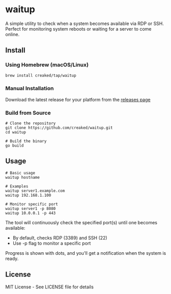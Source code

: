 # waitup

A simple utility to check when a system becomes available via RDP or SSH. Perfect for monitoring system reboots or waiting for a server to come online.

## Install

### Using Homebrew (macOS/Linux)
```bash
brew install creaked/tap/waitup
```

### Manual Installation

Download the latest release for your platform from the [releases page](https://github.com/creaked/waitup/releases/latest)

### Build from Source
```console
# Clone the repository
git clone https://github.com/creaked/waitup.git
cd waitup

# Build the binary
go build
```

## Usage
```console
# Basic usage
waitup hostname

# Examples
waitup server1.example.com
waitup 192.168.1.100

# Monitor specific port
waitup server1 -p 8080
waitup 10.0.0.1 -p 443
```
The tool will continuously check the specified port(s) until one becomes available:
- By default, checks RDP (3389) and SSH (22)
- Use -p flag to monitor a specific port

Progress is shown with dots, and you'll get a notification when the system is ready.

## License

MIT License - See LICENSE file for details 
